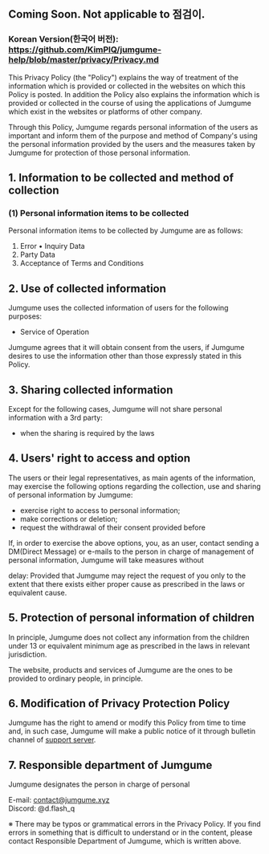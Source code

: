 ## Coming Soon. Not applicable to 점검이.

### Korean Version(한국어 버전): https://github.com/KimPlQ/jumgume-help/blob/master/privacy/Privacy.md

This Privacy Policy (the "Policy") explains the way of treatment of the information which is
provided or collected in the websites on which this Policy is posted. In addition the Policy also
explains the information which is provided or collected in the course of using the applications
of Jumgume which exist in the websites or platforms of other company.

Through this Policy, Jumgume regards personal information of the users as important and
inform them of the purpose and method of Company's using the personal information
provided by the users and the measures taken by Jumgume for protection of those personal
information.

## 1. Information to be collected and method of collection
### (1) Personal information items to be collected
Personal information items to be collected by Jumgume are as follows:
1. Error • Inquiry Data
2. Party Data
3. Acceptance of Terms and Conditions

## 2. Use of collected information
Jumgume uses the collected information of users for the following purposes:
- Service of Operation

Jumgume agrees that it will obtain consent from the users, if Jumgume desires to use
the information other than those expressly stated in this Policy.

## 3. Sharing collected information
Except for the following cases, Jumgume will not share personal information with a 3rd
party:
- when the sharing is required by the laws
 
## 4. Users' right to access and option
The users or their legal representatives, as main agents of the information, may exercise the
following options regarding the collection, use and sharing of personal information by Jumgume:

- exercise right to access to personal information;
- make corrections or deletion;
- request the withdrawal of their consent provided before

If, in order to exercise the above options, you, as an user, contact sending a DM(Direct Message) 
or e-mails to the person in charge of management of personal information, Jumgume will take measures without

delay: Provided that Jumgume may reject the request of you only to the extent that there
exists either proper cause as prescribed in the laws or equivalent cause.

## 5. Protection of personal information of children
In principle, Jumgume does not collect any information from the children under 13 or
equivalent minimum age as prescribed in the laws in relevant jurisdiction. 

The website, products and services of Jumgume are the ones to be provided to ordinary people, in principle.

## 6. Modification of Privacy Protection Policy
Jumgume has the right to amend or modify this Policy from time to time and, in such case,
Jumgume will make a public notice of it through bulletin channel of [support server](https://jumgume.xyz/discord).

## 7. Responsible department of Jumgume
Jumgume designates the person in charge of personal

E-mail: contact@jumgume.xyz <br>
Discord: @d.flash_q

※ There may be typos or grammatical errors in the Privacy Policy.
If you find errors in something that is difficult to understand or in the content, please contact Responsible Department of Jumgume, which is written above.
